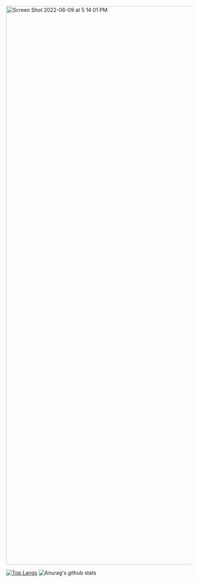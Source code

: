 <img width="1523" alt="Screen Shot 2022-06-09 at 5 14 01 PM" src="https://user-images.githubusercontent.com/20063083/172868484-30910cf1-aa38-4624-959a-59363bb5f965.png">



[![Top Langs](https://github-readme-stats.vercel.app/api/top-langs/?username=0xWaleed&layout=compact&theme=dark&hide=html&langs_count=10)](https://github.com/anuraghazra/github-readme-stats) ![Anurag's github stats](https://github-readme-stats.vercel.app/api?username=0xWaleed&count_private=true&theme=dark&show_icons=true&include_all_commits=true&show_owner=true)




